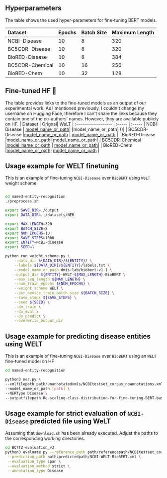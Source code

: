 ## Hyperparameters
The table shows the used hyper-parameters for fine-tuning BERT models.

| Dataset | Epochs | Batch Size | Maximum Length |
| :------------------ | :----- | :----- | :----- |
| NCBI-Disease | 10| 8 | 320 |
| BC5CDR-Disease |10 | 8 |320|
| BioRED-Disease | 10 | 8 | 384 |
| BC5CDR-Chemical | 10 | 16 | 256 |
| BioRED-Chem | 10 | 32| 128 |

## Fine-tuned HF 🤗
The table provides links to the fine-tuned models as an output of our experimental work. 
As I mentioned previously, I couldn't change my username on Hugging Face, therefore I can't share the links because they contain one of the co-authors' names. However, they are available publicly on HF.
| Dataset | Orignal| WeLT 
| :------------------ | :----- | :----- 
| NCBI-Disease | [model_name_or_path]()| [model_name_or_path] ()|
| BC5CDR-Disease |[model_name_or_path]() | [model_name_or_path]() |
| BioRED-Disease |[model_name_or_path]()| [model_name_or_path]()|
| BC5CDR-Chemical |[model_name_or_path]() | [model_name_or_path]()|
| BioRED-Chem |[model_name_or_path]()| [model_name_or_path]() |

## Usage example for WELT finetuning
This is an example of fine-tuning `NCBI-Disease` over `BioBERT` using `WeLT` weight scheme
```bash

cd named-entity-recognition
./preprocess.sh

export SAVE_DIR=./output
export DATA_DIR=../datasets/NER

export MAX_LENGTH=320
export BATCH_SIZE=8
export NUM_EPOCHS=10
export SAVE_STEPS=1000
export ENTITY=NCBI-disease
export SEED=1

python run_weight_scheme.py \
    --data_dir ${DATA_DIR}/${ENTITY}/ \
    --labels ${DATA_DIR}/${ENTITY}/labels.txt \
    --model_name_or_path dmis-lab/biobert-v1.1 \
   --output_dir ${ENTITY}-WELT-${MAX_LENGTH}-BioBERT \
    --max_seq_length ${MAX_LENGTH} \
    --num_train_epochs ${NUM_EPOCHS} \
    --weight_scheme WELT \
    --per_device_train_batch_size ${BATCH_SIZE} \
    --save_steps ${SAVE_STEPS} \
    --seed ${SEED} \
    --do_train \
    --do_eval \
    --do_predict \
    --overwrite_output_dir
  ```
## Usage example for predicting disease entities using WELT
This is an example of fine-tuning `NCBI-Disease` over `BioBERT` using an `WELT` fine-tuned model on HF
```bash
cd named-entity-recognition

python3 ner.py \
--xmlfilepath path/unannotatedxmls/NCBItestset_corpus_noannotations.xml \
--model_name_or_path [path] \
--NERType Disease \
--outputfilepath Re-scaling-class-distribution-for-fine-tuning-BERT-based-models/predictedpath/NCBI-WELT-BioBERT-example.xml
  ```
## Usage example for strict evaluation of `NCBI-Disease` predicted file using WeLT

Assuming that `download.sh` has been already executed. Adjust the paths to the corresponding working directories.

```bash
cd BC7T2-evaluation_v3
python3 evaluate.py --reference_path path/referencepath/NCBItestset_corpus.xml \
 --prediction_path path/predictedpath/NCBI-WELT-BioBERT.xml \
 --evaluation_type span \
 --evaluation_method strict \
 --annotation_type Disease

 ```

